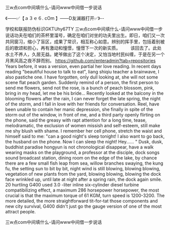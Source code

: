 三w点com中间填什么-请问www中间借一步说话

《——✅【ａ３ｅ６. cOm 】——D友澜器打开✅》--

学校和联报防伪标识GKTUhy67TY
三w点com中间填什么-请问www中间借一步说话功夫在咱们的茶杯里溜号，确定在咱们对坐的功夫里出生。即日，咱们又一次共同窗习，缩小了盲区，成果了常识，相互称心如意。辨别的挥手里，包括着别被后的歌颂和担心，再有激动和憧憬，憧憬下一次的新实质。
　　该回去了。此处水土不养人，久居无益。姥爷做出了这个决定，又怕当地村民纠缠，于是在另一个月黑风高之夜不辞而别。
https://github.com/enteradmin?tab=repositories
Years before, it was a version, even partial her love reading.
In recent days reading "beautiful house to talk to eat", liang shiqiu teacher a brainwave, I also pastiche one.
I have forgotten, only dull looking at, she will not some scene flat peach garden.
Suddenly remind of a person, the first person to send me flowers, send not the rose, is a bunch of peach blossom, pink, bring in my head, let me be his bride...
Recently looked at the balcony in the blooming flowers after the rain, I can never forget the late spring, the night of the storm, and I fall in love with her friends for conversation.
Reel, have been unable to contain her manic depression, she finally in spite of the storm out of the window, in front of me, and a third party openly flirting on the phone, said the greasy with rapt attention for a long time, tease, melodramatic, the exclusion of women missish and self-esteem, still make me shy blush with shame.
I remember her cell phone, stretch the waist and himself said to me: "can a good night's sleep tonight!
I also want to go back, the husband on the phone.
Now I can sleep the night!
Hey......
"
Dusk, dusk, buddhist paradise hongyun is not chronological disappear, have a walk wearing masks on the playground, a professor at the disciple, dock songs sound broadcast station, dining room on the edge of the lake, by chance there are a few small fish leap from sea, willow branches swaying, the kung fu, the setting sun to bit by bit, night wind is still blowing, blowing blowing, vegetation of new plants from the yard, blowing blowing, blowing the dock face wrinkled up, until late at night after a spring rain, the dock again smile.
20 hurtling G400 used 3.0 -liter inline six-cylinder diesel turbine compatibilizing effect, a maximum 286 horsepower horsepower, the most crucial is that the maximum torque of 61 KGM, turn speed is 1200-3200.
The more detailed, the more straightforward tit-for-tat those components and new city survival, G400 didn't just go the gauge version of one of the most attract people.




三w点com中间填什么-请问www中间借一步说话
